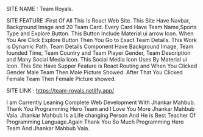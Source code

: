 SITE NAME : Team Royals.

SITE FEATURE :First Of All This Is React Web Site. This Site Have Navbar, Background Image and 20 Team Card. Every Card Have Team Name,Sports Type and Explore Button.  This Button Include Material ui arrow Icon. When You Are Click Explore Button Then You Go to Exact Team Details. This Work is Dynamic Path. Team Details Component Have Background Image, Team founded Time, Team Country and Team Player Gender, Team Description and Many Social Media Icon. This Social Media Icon Uses By Material ui Icon. This Site Have Supper Feature is React Routing and When You Clicked Gender Male Team Then Male Picture Showed. After That You Clicked Female Team Then Female Picture showed.

 

SITE LINK : https://team-royals.netlify.app/

I am Currently Leaning Complete Web Development With Jhankar Mahbub.
Thank You Programming Hero Team and I Love You More Jhankar Mahbub Vaia. Jhankar Mahbub Is a Life changing Person And He is Best Teacher Of Programming Language.Again Thank You So Much Programming Hero Team And Jhankar Mahbub Vaia.
